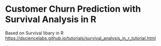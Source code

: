 # Customer Churn Prediction with Survival Analysis in R

Based on Survival libary in R
https://dsciencelabs.github.io/tutorials/survival_analysis_in_r_tutorial.html
